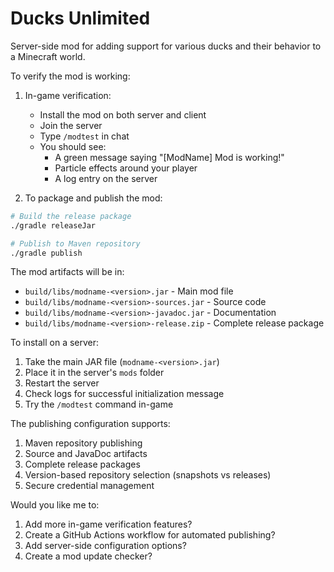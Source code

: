 # Ducks Unlimited

Server-side mod for adding support for various ducks and their behavior to a Minecraft world.

To verify the mod is working:

1. In-game verification:
   - Install the mod on both server and client
   - Join the server
   - Type `/modtest` in chat
   - You should see:
     - A green message saying "[ModName] Mod is working!"
     - Particle effects around your player
     - A log entry on the server

2. To package and publish the mod:

```bash
# Build the release package
./gradle releaseJar

# Publish to Maven repository
./gradle publish
```

The mod artifacts will be in:

- `build/libs/modname-<version>.jar` - Main mod file
- `build/libs/modname-<version>-sources.jar` - Source code
- `build/libs/modname-<version>-javadoc.jar` - Documentation
- `build/libs/modname-<version>-release.zip` - Complete release package

To install on a server:

1. Take the main JAR file (`modname-<version>.jar`)
2. Place it in the server's `mods` folder
3. Restart the server
4. Check logs for successful initialization message
5. Try the `/modtest` command in-game

The publishing configuration supports:

1. Maven repository publishing
2. Source and JavaDoc artifacts
3. Complete release packages
4. Version-based repository selection (snapshots vs releases)
5. Secure credential management

Would you like me to:

1. Add more in-game verification features?
2. Create a GitHub Actions workflow for automated publishing?
3. Add server-side configuration options?
4. Create a mod update checker?

